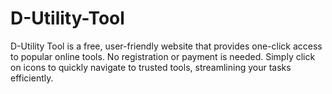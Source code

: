 # D-Utility-Tool
D-Utility Tool is a free, user-friendly website that provides one-click access to popular online tools. No registration or payment is needed. Simply click on icons to quickly navigate to trusted tools, streamlining your tasks efficiently.
